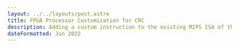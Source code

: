 ```yaml
---
layout: ../../layouts/post.astro
title: FPGA Processor Customization for CRC
description: Adding a custom instruction to the existing MIPS ISA of the NiosII processor of Altera Cyclone IV FPGA board, for performing the modulo-2 division, to enhance operation of CRC algorithm
dateFormatted: Jun 2022
---
```


